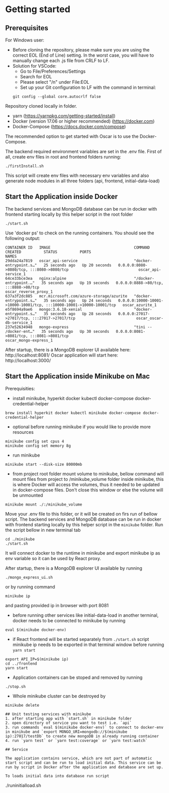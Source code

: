 # Getting started

## Prerequisites

For Windows user:
- Before cloning the repository, please make sure you are using the correct EOL (End of Line) setting. In the worst case, you will have to manually change each .js file from CRLF to LF.
- Solution for VSCode: 
    - Go to File/Preferences/Settings
    - Search for EOL
    - Please select "/n" under File:EOL
    - Set up your Git configuration to LF with the command in terminal:  
    ```
    git config --global core.autocrlf false
    ```

Repository cloned locally in folder. 

- yarn (https://yarnpkg.com/getting-started/install)
- Docker (version 17.06 or higher recommended) (https://docker.com)
- Docker-Compose (https://docs.docker.com/compose)

The recommended option to get started with Oscar is to use the Docker-Compose.

The backend required environment variables are set in the .env file.
First of all, create env files in root and frontend folders running:

```
./firstInstall.sh
```

This script will create env files with necessary env variables and also generate node modules in all three folders (api, frontend, initial-data-load)

## Start the Application inside Docker

The backend services and MongoDB database can be run in docker with frontend starting locally by this helper script in the root folder

```
./start.sh
```

Use 'docker ps' to check on the running containers. You should see the following output:

```
CONTAINER ID   IMAGE                                     COMMAND                  CREATED          STATUS          PORTS                                                                   NAMES
29dda24a7819   oscar_api-service                         "docker-entrypoint.s…"   25 seconds ago   Up 20 seconds   0.0.0.0:8080->8080/tcp, :::8080->8080/tcp                               oscar_api-service_1
64ce33bce3ea   nginx:alpine                              "/docker-entrypoint.…"   35 seconds ago   Up 19 seconds   0.0.0.0:8888->80/tcp, :::8888->80/tcp                                   oscar_reverse_proxy_1
637a3f2dc885   mcr.microsoft.com/azure-storage/azurite   "docker-entrypoint.s…"   35 seconds ago   Up 24 seconds   0.0.0.0:10000-10001->10000-10001/tcp, :::10000-10001->10000-10001/tcp   oscar_azurite_1
e5f8694a9ae6   mongo:3.6.18-xenial                       "docker-entrypoint.s…"   35 seconds ago   Up 28 seconds   0.0.0.0:27017->27017/tcp, :::27017->27017/tcp                           oscar_oscar-db-service_1
237e52634948   mongo-express                             "tini -- /docker-ent…"   35 seconds ago   Up 30 seconds   0.0.0.0:8081->8081/tcp, :::8081->8081/tcp                               oscar_mongo-express_1
```

After startup, there is a MongoDB explorer UI available here: http://localhost:8081/
Oscar application will start here: http://localhost:3000/

## Start the Application inside Minikube on Mac

Prerequisities:
- install minikube, hyperkit docker kubectl docker-compose docker-credential-helper
```
brew install hyperkit docker kubectl minikube docker-compose docker-credential-helper
```

- optional before running minikube if you would like to provide more resources
```
minikube config set cpus 4
minikube config set memory 8g
```
- run minikube
```
minikube start --disk-size 80000mb
```
- from project root folder mount volume to minikube, bellow command will mount files from project to /minikube_volume folder inside minikube, this is where Docker will access the volumes, thus it needed to be updated in docker-compose files. Don't close this window or else the volume will be unmounted
```
minikube mount ./:/minikube_volume
```

Move your .env file to this folder, or it will be created on firs run of bellow script.
The backend services and MongoDB database can be run in docker with frontend starting locally by this helper script in the `minikube` folder.
Run the script bellow in new terminal tab

```
cd ./minikube
./start.sh
```

It will connect docker to the runtime in minikube and export minikube ip as env variable so it can be used by React proxy.

After startup, there is a MongoDB explorer UI available by running
```
./mongo_express_ui.sh
```
or by running command
```
minikube ip
```
and pasting provided ip in browser with port 8081

- before running other services like initial-data-load in another terminal, docker needs to be connected to minikube by running
```
eval $(minikube docker-env)
```

- if React frontend will be started separately from `./start.sh` script minikube ip needs to be exported in that terminal window before running `yarn start`
```
export API_IP=$(minikube ip)
cd ../frontend
yarn start
```

- Application containers can be stoped and removed by running
```
./stop.sh
```

- Whole minikube cluster can be destroyed by
```
minikube delete

## Unit testing services with minikube
1. after starting app with `start.sh` in minikube folder
2. open directory of service you want to test i.e. `api`
3. run commands `eval $(minikube docker-env)` to connect to docker-env in minikube and `export MONGO_URI=mongodb://$(minikube ip):27017/testDb` to create new mongoDB in already running container
4. run `yarn test` or `yarn test:coverage` or `yarn test:watch`

## Service

The application contains service, which are not part of automatic start script and can be run to load initial data. This service can be run by script in Docker after the application and database are set up.

To loads initial data into database run script

```
./runinitialload.sh
```
